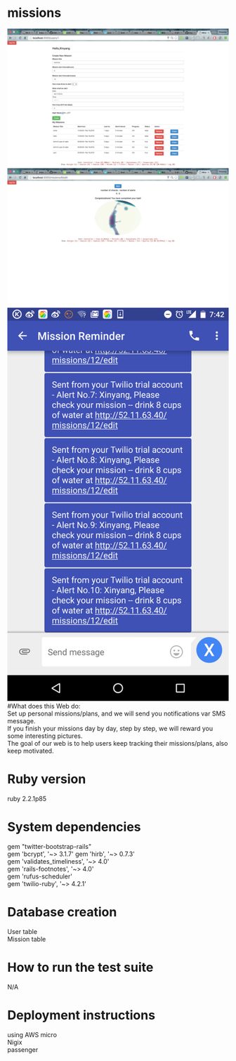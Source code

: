 # missions  
![alt tag](https://raw.githubusercontent.com/xinyzhang9/missions/master/img1.png)  
![alt tag](https://raw.githubusercontent.com/xinyzhang9/missions/master/img2.png)  
![alt tag](https://raw.githubusercontent.com/xinyzhang9/missions/master/img3.png)  
#What does this Web do:  
Set up personal missions/plans, and we will send you notifications var SMS message.  
If you finish your missions day by day, step by step, we will reward you some interesting pictures.  
The goal of our web is to help users keep tracking their missions/plans, also keep motivated.  

# Ruby version  
  ruby 2.2.1p85
# System dependencies  
  gem "twitter-bootstrap-rails"  
  gem 'bcrypt', '~> 3.1.7' 
  gem 'hirb', '~> 0.7.3'  
  gem 'validates_timeliness', '~> 4.0'  
  gem 'rails-footnotes', '~> 4.0'  
  gem 'rufus-scheduler'  
  gem 'twilio-ruby', '~> 4.2.1'  
  
# Database creation  
  User table  
  Mission table  

# How to run the test suite  
  N/A  

# Deployment instructions  
  using AWS micro  
  Nigix  
  passenger  


